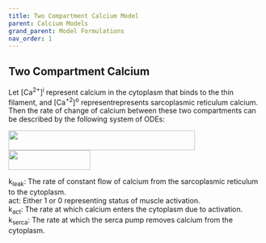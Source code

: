 ```yaml
---
title: Two Compartment Calcium Model
parent: Calcium Models
grand_parent: Model Formulations
nav_order: 1
---
```

Two Compartment Calcium
-----------------------
Let [Ca<sup>2+</sup>]<sup>i</sup> represent calcium in the cytoplasm that binds to the thin filament, and [Ca<sup>+2</sup>]<sup>o</sup> representrepresents sarcoplasmic reticulum calcium. Then the rate of change of calcium between these two compartments can be described by the following system of ODEs:  

<img src="https://github.com/MMoTH/FEniCS-Myosim/blob/master/docs/pages/model_formulations/calcium_models/two_compartment_model/ca_1_eqn.jpeg?raw=true" align="center" border="0"  width="369" height="39" />

<img src="https://github.com/MMoTH/FEniCS-Myosim/blob/master/docs/pages/model_formulations/calcium_models/two_compartment_model/ca_2_eqn.png?raw=true" align="center" border="0"  width="162" height="39" />

k<sub>leak</sub>: The rate of constant flow of calcium from the sarcoplasmic reticulum to the cytoplasm.  
act: Either 1 or 0 representing status of muscle activation.  
k<sub>act</sub>: The rate at which calcium enters the cytoplasm due to activation.  
k<sub>serca</sub>: The rate at which the serca pump removes calcium from the cytoplasm.  
